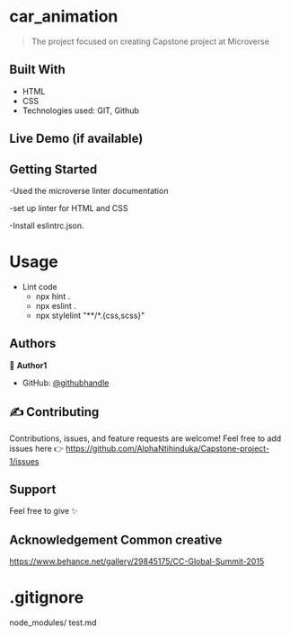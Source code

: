 # car_animation

> The project focused on creating Capstone project at Microverse

## Built With

- HTML
- CSS
- Technologies used: GIT, Github

## Live Demo (if available)

## Getting Started

-Used the microverse linter documentation


-set up linter for HTML and CSS

-Install eslintrc.json.
# Usage
- Lint code
    - npx hint .
    - npx eslint .
    - npx stylelint "**/*.{css,scss}"

## Authors
👤 **Author1**

- GitHub: [@githubhandle](https://github.com/Philemon1234)


## ✍ Contributing 
Contributions, issues, and feature requests are welcome!
Feel free to add issues here 👉 https://github.com/AlphaNtihinduka/Capstone-project-1/issues

## Support
Feel free to give  ✨

## Acknowledgement Common creative
https://www.behance.net/gallery/29845175/CC-Global-Summit-2015

# .gitignore
node_modules/
test.md